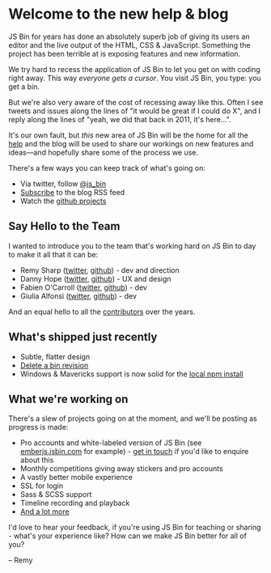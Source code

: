 # Welcome to the new help & blog

JS Bin for years has done an absolutely superb job of giving its users an editor and the live output of the HTML, CSS & JavaScript. Something the project has been terrible at is exposing features and new information.

We try hard to recess the application of JS Bin to let you get on with coding right away. This way *everyone gets a cursor*. You visit JS Bin, you type: you get a bin.

But we're also very aware of the cost of recessing away like this. Often I see tweets and issues along the lines of "it would be great if I could do X", and I reply along the lines of "yeah, we did that back in 2011, it's here...". 

It's our own fault, but *this* new area of JS Bin will be the home for all the [help](/help) and the blog will be used to share our workings on new features and ideas—and hopefully share some of the process we use.

There's a few ways you can keep track of what's going on:

* Via twitter, follow [@js_bin](http://twitter.com/js_bin)
* [Subscribe](/blog/feed.xml) to the blog RSS feed
* Watch the [github projects](http://github.com/jsbin)

## Say Hello to the Team

I wanted to introduce you to the team that's working hard on JS Bin to day to make it all that it can be:

* Remy Sharp ([twitter](http://twitter.com/rem), [github](http://github.com/remy)) - dev and direction
* Danny Hope ([twitter](http://twitter.com/yandle), [github](http://github.com/dannyhope)) - UX and design
* Fabien O'Carroll ([twitter](http://twitter.com/allouis_), [github](http://github.com/allouis)) - dev
* Giulia Alfonsi ([twitter](http://twitter.com/electric_g), [github](http://github.com/electricg)) - dev

And an equal hello to all the [contributors](https://github.com/jsbin/jsbin/graphs/contributors) over the years.

## What's shipped just recently

- Subtle, flatter design
- [Delete a bin revision](/help/delete-a-bin)
- Windows & Mavericks support is now solid for the [local npm install](/help/2-second-setup)

## What we're working on

There's a slew of projects going on at the moment, and we'll be posting as progress is made:

- Pro accounts and white-labeled version of JS Bin (see [emberjs.jsbin.com](http://emberjs.jsbin.com) for example) - [get in touch](http://leftlogic.com/contact?subject=JS%20Bin%20white%20label) if you'd like to enquire about this
- Monthly competitions giving away stickers and pro accounts
- A vastly better mobile experience
- SSL for login
- Sass & SCSS support
- Timeline recording and playback
- [And a lot more](http://github.com/jsbin/jsbin/issues)

I'd love to hear your feedback, if you're using JS Bin for teaching or sharing - what's your experience like? How can we make JS Bin better for all of you?

– Remy
